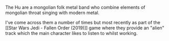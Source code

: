 The Hu are a mongolian folk metal band who combine elements of mongolian throat singing with modern metal.

I've come across them a number of times but most recently as part of the [[Star Wars Jedi - Fallen Order (2019)]] game where they provide an "alien" track which the main character likes to listen to whilst working.